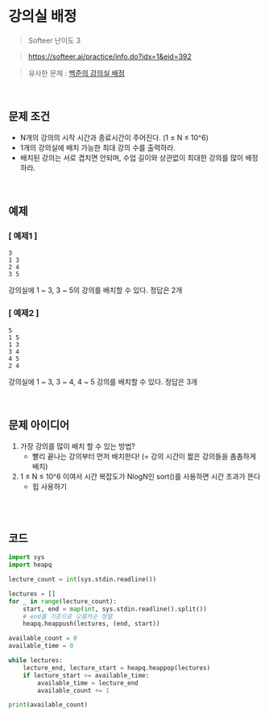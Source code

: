 # 강의실 배정
> Softeer 난이도 3

> https://softeer.ai/practice/info.do?idx=1&eid=392

> 유사한 문제 : [백준의 강의실 배정](./11000.md)

<br>

## 문제 조건
- N개의 강의의 시작 시간과 종료시간이 주어진다. (1 ≤ N ≤ 10^6)
- 1개의 강의실에 배치 가능한 최대 강의 수를 출력하라.
- 배치된 강의는 서로 겹치면 안되며, 수업 길이와 상관없이 최대한 강의를 많이 배정하라.

<br>

## 예제

### [ 예제1 ]
```
3
1 3
2 4
3 5
```

강의실에 1 ~ 3, 3 ~ 5의 강의를 배치할 수 있다. 정답은 2개


### [ 예제2 ]
```
5
1 5
1 3
3 4
4 5
2 4
```

강의실에 1 ~ 3, 3 ~ 4, 4 ~ 5 강의를 배치할 수 있다. 정답은 3개



<br>

## 문제 아이디어
1. 가장 강의를 많이 배치 할 수 있는 방법?
    - 빨리 끝나는 강의부터 먼저 배치한다! (= 강의 시간이 짧은 강의들을 촘촘하게 배치)
2. 1 ≤ N ≤ 10^6 이여서 시간 복잡도가 NlogN인 sort()를 사용하면 시간 초과가 뜬다
    - 힙 사용하기

<br>
<br>

## 코드

```python
import sys
import heapq

lecture_count = int(sys.stdin.readline())

lectures = []
for _ in range(lecture_count):
    start, end = map(int, sys.stdin.readline().split())
    # end를 기준으로 오름차순 정렬
    heapq.heappush(lectures, (end, start))

available_count = 0
available_time = 0

while lectures:
    lecture_end, lecture_start = heapq.heappop(lectures)
    if lecture_start >= available_time:
        available_time = lecture_end
        available_count += 1

print(available_count)

```
